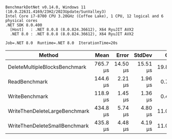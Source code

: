 ```

BenchmarkDotNet v0.14.0, Windows 11 (10.0.22631.4169/23H2/2023Update/SunValley3)
Intel Core i7-8700 CPU 3.20GHz (Coffee Lake), 1 CPU, 12 logical and 6 physical cores
.NET SDK 8.0.400
  [Host]   : .NET 8.0.8 (8.0.824.36612), X64 RyuJIT AVX2
  .NET 8.0 : .NET 8.0.8 (8.0.824.36612), X64 RyuJIT AVX2

Job=.NET 8.0  Runtime=.NET 8.0  IterationTime=20s  

```
| Method                        | Mean     | Error    | StdDev   | Gen0    | Gen1   | Allocated |
|------------------------------ |---------:|---------:|---------:|--------:|-------:|----------:|
| DeleteMultipleBlocksBenchmark | 765.7 μs | 14.50 μs | 15.51 μs | 19.8199 | 3.3097 | 120.07 KB |
| ReadBenchmark                 | 144.6 μs |  2.21 μs |  1.96 μs |  0.7857 | 0.1946 |   4.69 KB |
| WriteBenchmark                | 118.9 μs |  1.45 μs |  1.36 μs |  0.4414 | 0.1028 |   2.71 KB |
| WriteThenDeleteLargeBenchmark | 434.8 μs |  5.74 μs |  4.80 μs | 11.0307 | 2.1975 |  67.13 KB |
| WriteThenDeleteSmallBenchmark | 435.8 μs |  4.48 μs |  4.19 μs | 11.0357 | 2.1986 |  67.17 KB |
